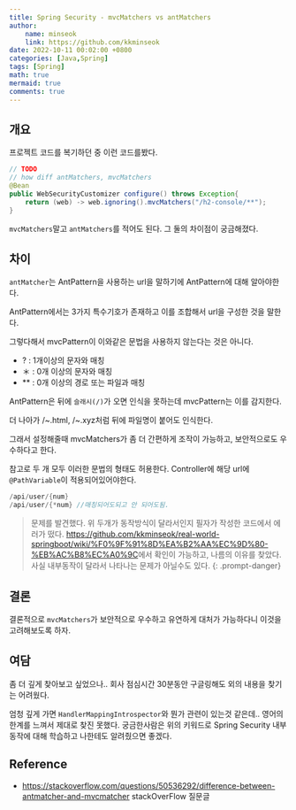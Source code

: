 ```yaml
---
title: Spring Security - mvcMatchers vs antMatchers
author: 
    name: minseok
    link: https://github.com/kkminseok
date: 2022-10-11 00:02:00 +0800
categories: [Java,Spring]
tags: [Spring]
math: true
mermaid: true 
comments: true
---
```


## **개요**

프로젝트 코드를 복기하던 중 이런 코드를봤다.

```java
// TODO
// how diff antMatchers, mvcMatchers
@Bean
public WebSecurityCustomizer configure() throws Exception{
    return (web) -> web.ignoring().mvcMatchers("/h2-console/**");
}
```

`mvcMatchers`말고 `antMatchers`를 적어도 된다. 그 둘의 차이점이 궁금해졌다.

## **차이**

`antMatcher`는 AntPattern을 사용하는 url을 말하기에 AntPattern에 대해 알아야한다.

AntPattern에서는 3가지 특수기호가 존재하고 이를 조합해서 url을 구성한 것을 말한다.

그렇다해서 mvcPattern이 이와같은 문법을 사용하지 않는다는 것은 아니다.

- ? : 1개이상의 문자와 매칭
- ＊ : 0개 이상의 문자와 매칭
- ** : 0개 이상의 경로 또는 파일과 매칭

AntPattern은 뒤에 `슬래시(/)`가 오면 인식을 못하는데 mvcPattern는 이를 감지한다.

더 나아가 /~.html, /~.xyz처럼 뒤에 파일명이 붙어도 인식한다.

그래서 설정해줄때 mvcMatchers가 좀 더 간편하게 조작이 가능하고, 보안적으로도 우수하다고 한다.

참고로 두 개 모두 이러한 문법의 형태도 허용한다. Controller에 해당 url에 `@PathVariable`이 적용되어있어야한다.

```java
/api/user/{num}
/api/user/{*num} //매칭되어도되고 안 되어도됨.
```

> 문제를 발견했다. 위 두개가 동작방식이 달라서인지 필자가 작성한 코드에서 에러가 떴다. <https://github.com/kkminseok/real-world-springboot/wiki/%F0%9F%91%8D%EA%B2%AA%EC%9D%80-%EB%AC%B8%EC%A0%9C>에서 확인이 가능하고, 나름의 이유를 찾았다. 사실 내부동작이 달라서 나타나는 문제가 아닐수도 있다.
{: .prompt-danger}

## **결론**

결론적으로 `mvcMatchers`가 보안적으로 우수하고 유연하게 대처가 가능하다니 이것을 고려해보도록 하자.


## **여담**

좀 더 깊게 찾아보고 싶었으나.. 회사 점심시간 30분동안 구글링해도 외의 내용을 찾기는 어려웠다.

엄청 깊게 가면 `HandlerMappingIntrospector`와 뭔가 관련이 있는것 같은데.. 영어의 한계를 느껴서 제대로 찾진 못했다. 궁금한사람은 위의 키워드로 Spring Security 내부동작에 대해 학습하고 나한테도 알려줬으면 좋겠다.


## **Reference**

- <https://stackoverflow.com/questions/50536292/difference-between-antmatcher-and-mvcmatcher> stackOverFlow 질문글
